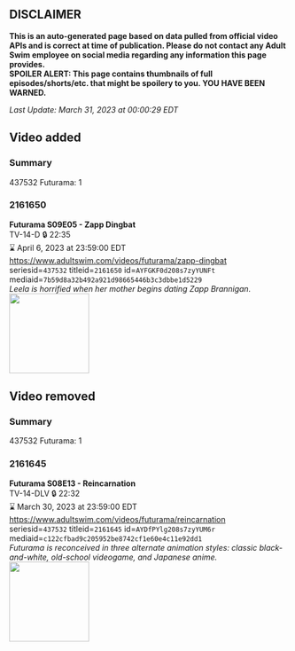 ## DISCLAIMER
**This is an auto-generated page based on data pulled from official video APIs and is correct at time of publication. Please do not contact any Adult Swim employee on social media regarding any information this page provides.**  
**SPOILER ALERT: This page contains thumbnails of full episodes/shorts/etc. that might be spoilery to you. YOU HAVE BEEN WARNED.**  

_Last Update: March 31, 2023 at 00:00:29 EDT_
## Video added
### Summary
437532 Futurama: 1  
### 2161650
**Futurama S09E05 - Zapp Dingbat**  
TV-14-D 🔒 22:35  
⌛ April 6, 2023 at 23:59:00 EDT  
https://www.adultswim.com/videos/futurama/zapp-dingbat  
seriesid=`437532` titleid=`2161650` id=`AYFGKF0d208s7zyYUNFt` mediaid=`7b59d8a32b492a921d98665446b3c3dbbe1d5229`  
_Leela is horrified when her mother begins dating Zapp Brannigan._  
<a href="https://media.cdn.adultswim.com/uploads/20220609/thumbnails/2_22691645323-Futurama_905_ZappDingbat.png"><img src="https://media.cdn.adultswim.com/uploads/20220609/thumbnails/2_22691645323-Futurama_905_ZappDingbat.png" height="144px" /></a>
## Video removed
### Summary
437532 Futurama: 1  
### 2161645
**Futurama S08E13 - Reincarnation**  
TV-14-DLV 🔒 22:32  
⌛ March 30, 2023 at 23:59:00 EDT  
https://www.adultswim.com/videos/futurama/reincarnation  
seriesid=`437532` titleid=`2161645` id=`AYDfPYlg208s7zyYUM6r` mediaid=`c122cfbad9c205952be8742cf1e60e4c11e92dd1`  
_Futurama is reconceived in three alternate animation styles: classic black-and-white, old-school videogame, and Japanese anime._  
<a href="https://media.cdn.adultswim.com/uploads/20220523/thumbnails/2_22523132665-Reanimation.png"><img src="https://media.cdn.adultswim.com/uploads/20220523/thumbnails/2_22523132665-Reanimation.png" height="144px" /></a>
